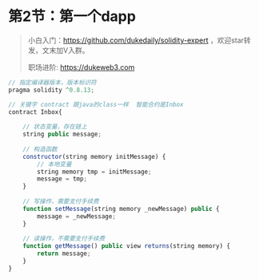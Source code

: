 #  第2节：第一个dapp

> 小白入门：https://github.com/dukedaily/solidity-expert ，欢迎star转发，文末加V入群。
>
> 职场进阶: https://dukeweb3.com


```js
// 指定编译器版本，版本标识符
pragma solidity ^0.8.13;

// 关键字 contract 跟java的class一样  智能合约是Inbox      
contract Inbox{
    
    // 状态变量，存在链上
	string public message;
    
    // 构造函数
	constructor(string memory initMessage) {
        // 本地变量
        string memory tmp = initMessage;
        message = tmp;
	}
  
    // 写操作，需要支付手续费
    function setMessage(string memory _newMessage) public {
        message = _newMessage;
    }
    
    // 读操作，不需要支付手续费
    function getMessage() public view returns(string memory) {
        return message;
    }
}
```